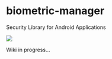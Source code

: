 # biometric-manager
Security Library for Android Applications

[![](https://jitpack.io/v/Wottrich/biometric-manager.svg)](https://jitpack.io/#Wottrich/biometric-manager)

Wiki in progress...
